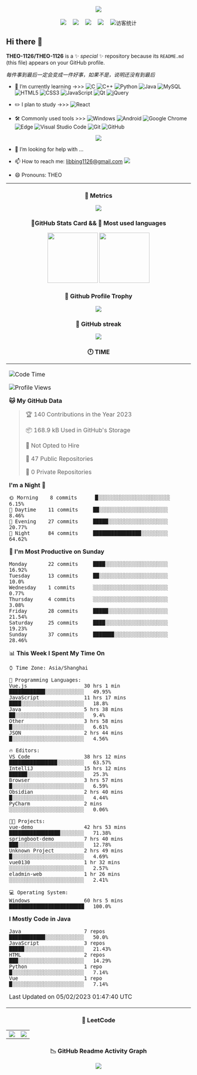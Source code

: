 <!-- dynamic typing effect 动态打字效果 -->
<h1 align="center">
  <a href="https://blog.sunguoqi.com/">
    <img src="https://readme-typing-svg.herokuapp.com/?lines=今天认真学习了吗？🤖;今天认真学习了吗？🤖&center=true&size=30" />
  </a>
</h1>

<!-- profile logo 个人资料徽标 -->
<div align="center">
  <a href="https://twitter.com/libbing1126/"><img src="https://img.shields.io/badge/twitter-推特-blue" /></a>&emsp;
  <a href="https://www.facebook.com"><img src="https://img.shields.io/badge/facebook-脸书-003472" /></a>&emsp;
  <a href="https://www.youtube.com/channel/UCyr4zlBlWvqN6MvgFyUEJvA"><img src="https://img.shields.io/badge/youtube-油管-c32136" /></a>&emsp;
  <a href="https://space.bilibili.com/484908850/"><img src="https://img.shields.io/badge/bilibili-B站-ff69b4" /></a>&emsp;
  <!-- visitor statistics logo 访客数统计徽标 -->
  <img src="https://visitor-badge.glitch.me/badge?page_id=THEO-1126" alt="访客统计" />
</div>

## Hi there 👋

**THEO-1126/THEO-1126** is a ✨ _special_ ✨ repository because its `README.md` (this file) appears on your GitHub profile.

*每件事到最后一定会变成一件好事，如果不是，说明还没有到最后*

- 🌱 I’m currently learning   ->>> 
![C](https://img.shields.io/badge/c-%2300599C.svg?style=flat-square&logo=c&logoColor=white)
![C++](https://img.shields.io/badge/-C++-00599C?style=flat-square&logo=c)
![Python](https://img.shields.io/badge/-Python-pink?style=flat-square&logo=Python)
![Java](https://img.shields.io/badge/-java-yellow?style=flat-square&logo=java)
![MySQL](https://img.shields.io/badge/mysql-%2300f.svg?style=flat-square&logo=mysql&logoColor=white)
![HTML5](https://img.shields.io/badge/-HTML5-E34F26?style=flat-square&logo=html5&logoColor=white)
![CSS3](https://img.shields.io/badge/-CSS3-1572B6?style=flat-square&logo=css3)
![JavaScript](https://img.shields.io/badge/-JavaScript-oringe?style=flat-square&logo=javascript)
![Qt](https://img.shields.io/badge/Qt-%23217346.svg?style=style=flat-square&logo=Qt&logoColor=white)
![jQuery](https://img.shields.io/badge/jquery-%230769AD.svg?style=style=flat-square&logo=jquery&logoColor=white)

- ✏️ I plan to study   ->>> 
![React](https://img.shields.io/badge/-React-black?style=flat-square&logo=react)


- 🛠️ Commonly used tools >>> 
![Windows](https://img.shields.io/badge/Windows-0078D6?style=flat-square&logo=windows&logoColor=white)
![Android](https://img.shields.io/badge/Android-3DDC84?style=flat-square&logo=android&logoColor=white)
![Google Chrome](https://img.shields.io/badge/Chrome-4285F4?style=flat-square&logo=GoogleChrome&logoColor=white)
![Edge](https://img.shields.io/badge/Edge-0078D7?style=flat-square&logo=Microsoft-edge&logoColor=white)
![Visual Studio Code](https://img.shields.io/badge/-Visual%20Studio%20Code-007ACC?style=flat-square&logo=Visual%20Studio%20Code&logoColor=fff)
![Git](https://img.shields.io/badge/-Git-FCC624?style=flat-square&logo=git)
![GitHub](https://img.shields.io/badge/-GitHub-pink?style=flat-square&logo=github)
<!-- programming tool icon 编程工具图标 -->
<!-- img -->
<div align="center">
  <img src="https://skillicons.dev/icons?i=ps,pr,c,cpp,twitter,mysql,instagram,idea,git,github,redis,vscode,java,javascript,html,css,spring" />
</div>

- 🤔 I’m looking for help with ...

- 📫 How to reach me: <a href="mailto:libbing1126@gmail.com">libbing1126@gmail.com <img src="https://img.shields.io/badge/-email-blue?style=flat-square&logo=minutemailer"></a>

- 😄 Pronouns: THEO 

-------

<h3 align="center"> 🎯 Metrics </h3>
<div align="center"> <img src="https://metrics.lecoq.io/THEO-1126?template=classic&config.timezone=Asia%2FShanghai"> </div>

<h3 align="center"> 🔶GitHub Stats Card && 📝 Most used languages </h3>
<!-- GitHub 数据统计 -->
<div align="center">
  <img height="137px" src="https://github-readme-stats-git-masterrstaa-rickstaa.vercel.app/api?username=THEO-1126&hide_title=true&hide_border=true&show_icons=trueline_height=21&text_color=000&icon_color=000&bg_color=0,ea6161,ffc64d,fffc4d,52fa5a&theme=graywhite" />
  <img height="137px" src="https://github-readme-stats-git-masterrstaa-rickstaa.vercel.app/api/top-langs/?username=THEO-1126&hide_title=true&hide_border=true&layout=compact&langs_count=6&text_color=000&icon_color=fff&bg_color=0,52fa5a,4dfcff,c64dff&theme=graywhite" />
</div> 
</div>

<h3 align="center"> 🏅 Github Profile Trophy </h3>
<div align="center"> <img src="https://github-profile-trophy.vercel.app/?username=THEO-1126" /> </div>

<h3 align="center">🎠 GitHub streak </h3>
<div align="center"> <img src="https://github-readme-streak-stats.herokuapp.com/?user=THEO-1126" /> </div>

<h3 align="center"> 🕛 TIME </h3>

<table align="center">
<tr>
<td valign="top" width="100%">

<!--START_SECTION:waka-->
![Code Time](http://img.shields.io/badge/Code%20Time-52%20hrs%2036%20mins-blue)

![Profile Views](http://img.shields.io/badge/Profile%20Views-232-blue)

**🐱 My GitHub Data** 

> 🏆 140 Contributions in the Year 2023
 > 
> 📦 168.9 kB Used in GitHub's Storage 
 > 
> 🚫 Not Opted to Hire
 > 
> 📜 47 Public Repositories 
 > 
> 🔑 0 Private Repositories  
 > 
**I'm a Night 🦉** 

```text
🌞 Morning    8 commits      █░░░░░░░░░░░░░░░░░░░░░░░░   6.15% 
🌆 Daytime    11 commits     ██░░░░░░░░░░░░░░░░░░░░░░░   8.46% 
🌃 Evening    27 commits     █████░░░░░░░░░░░░░░░░░░░░   20.77% 
🌙 Night      84 commits     ████████████████░░░░░░░░░   64.62%

```
📅 **I'm Most Productive on Sunday** 

```text
Monday       22 commits     ████░░░░░░░░░░░░░░░░░░░░░   16.92% 
Tuesday      13 commits     ██░░░░░░░░░░░░░░░░░░░░░░░   10.0% 
Wednesday    1 commits      ░░░░░░░░░░░░░░░░░░░░░░░░░   0.77% 
Thursday     4 commits      ░░░░░░░░░░░░░░░░░░░░░░░░░   3.08% 
Friday       28 commits     █████░░░░░░░░░░░░░░░░░░░░   21.54% 
Saturday     25 commits     ████░░░░░░░░░░░░░░░░░░░░░   19.23% 
Sunday       37 commits     ███████░░░░░░░░░░░░░░░░░░   28.46%

```


📊 **This Week I Spent My Time On** 

```text
⌚︎ Time Zone: Asia/Shanghai

💬 Programming Languages: 
Vue.js                   30 hrs 1 min        ████████████░░░░░░░░░░░░░   49.95% 
JavaScript               11 hrs 17 mins      ████░░░░░░░░░░░░░░░░░░░░░   18.8% 
Java                     5 hrs 38 mins       ██░░░░░░░░░░░░░░░░░░░░░░░   9.4% 
Other                    3 hrs 58 mins       █░░░░░░░░░░░░░░░░░░░░░░░░   6.61% 
JSON                     2 hrs 44 mins       █░░░░░░░░░░░░░░░░░░░░░░░░   4.56%

🔥 Editors: 
VS Code                  38 hrs 12 mins      ████████████████░░░░░░░░░   63.57% 
IntelliJ                 15 hrs 12 mins      ██████░░░░░░░░░░░░░░░░░░░   25.3% 
Browser                  3 hrs 57 mins       █░░░░░░░░░░░░░░░░░░░░░░░░   6.59% 
Obsidian                 2 hrs 40 mins       █░░░░░░░░░░░░░░░░░░░░░░░░   4.44% 
PyCharm                  2 mins              ░░░░░░░░░░░░░░░░░░░░░░░░░   0.06%

🐱‍💻 Projects: 
vue-demo                 42 hrs 53 mins      █████████████████░░░░░░░░   71.38% 
springboot-demo          7 hrs 40 mins       ███░░░░░░░░░░░░░░░░░░░░░░   12.78% 
Unknown Project          2 hrs 49 mins       █░░░░░░░░░░░░░░░░░░░░░░░░   4.69% 
vue0130                  1 hr 32 mins        ░░░░░░░░░░░░░░░░░░░░░░░░░   2.57% 
eladmin-web              1 hr 26 mins        ░░░░░░░░░░░░░░░░░░░░░░░░░   2.41%

💻 Operating System: 
Windows                  60 hrs 5 mins       █████████████████████████   100.0%

```

**I Mostly Code in Java** 

```text
Java                     7 repos             ████████████░░░░░░░░░░░░░   50.0% 
JavaScript               3 repos             █████░░░░░░░░░░░░░░░░░░░░   21.43% 
HTML                     2 repos             ███░░░░░░░░░░░░░░░░░░░░░░   14.29% 
Python                   1 repo              █░░░░░░░░░░░░░░░░░░░░░░░░   7.14% 
Vue                      1 repo              █░░░░░░░░░░░░░░░░░░░░░░░░   7.14%

```



 Last Updated on 05/02/2023 01:47:40 UTC
<!--END_SECTION:waka-->
</td>
</tr>
</table>

<h3 align="center"> 📝 LeetCode </h3>

<table align="center">
<tr>
<td width="50%">

<img src="https://leetcode-stats-six.vercel.app/?username=THEO&CN&theme=dark" style="box-shadow:none">
</td>
<td width="50%">

<img src="https://stats.justsong.cn/api/leetcode?username=THEO&cn=true&theme=dark" style="box-shadow:none">
</td>
</tr>
</table>

<h3 align="center"> 📉 GitHub Readme Activity Graph </h3>
<div align="center"> <img src="https://github-readme-activity-graph.cyclic.app/graph?username=THEO-1126&theme=github" /> </div>





